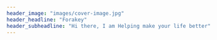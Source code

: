 ```yaml
---
header_image: "images/cover-image.jpg"
header_headline: "Forakey"
header_subheadline: "Hi there, I am Helping make your life better"
---
```

